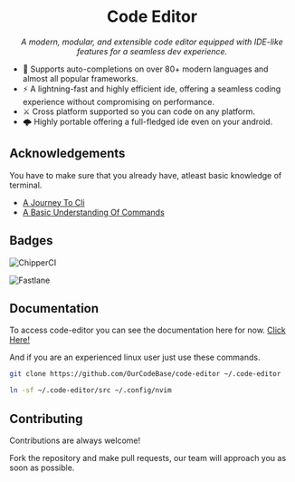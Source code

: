 <div align="center">

# Code Editor
<p><i>A modern, modular, and extensible code editor equipped with IDE-like features for a seamless dev experience.</i></p>

</div>

- 🎉 Supports auto-completions on over 80+ modern languages and almost all popular frameworks.
- ⚡ A lightning-fast and highly efficient ide, offering a seamless coding experience without compromising on performance.️
- ⚔ Cross platform supported so you can code on any platform.
- 🌩️ Highly portable offering a full-fledged ide even on your android.

## Acknowledgements
You have to make sure that you already have, atleast basic knowledge of terminal.
 - [A Journey To Cli](https://www.geeksforgeeks.org/linux-tutorial/)
 - [A Basic Understanding Of Commands](https://www.geeksforgeeks.org/basic-linux-commands/)
## Badges
![ChipperCI](https://img.shields.io/badge/bsd_licensed-1e394e.svg?style=for-the-badge&logo=chipperci&logoColor=white)

![Fastlane](https://img.shields.io/badge/maintained-%2382bd4e.svg?style=for-the-badge&logo=fastlane&logoColor=black)

## Documentation
To access code-editor you can see the documentation here for now. [Click Here!](https://github.com/My-CodeDefense/code-editor)

And if you are an experienced linux user just use these commands.
```bash
git clone https://github.com/OurCodeBase/code-editor ~/.code-editor
```

```bash
ln -sf ~/.code-editor/src ~/.config/nvim
```

## Contributing
Contributions are always welcome!

Fork the repository and make pull requests, our team will approach you as soon as possible.

